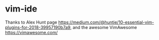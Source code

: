 # vim-ide

Thanks to Alex Hunt page https://medium.com/@huntie/10-essential-vim-plugins-for-2018-39957190b7a9,
and the awesome VimAwesome https://vimawesome.com/
